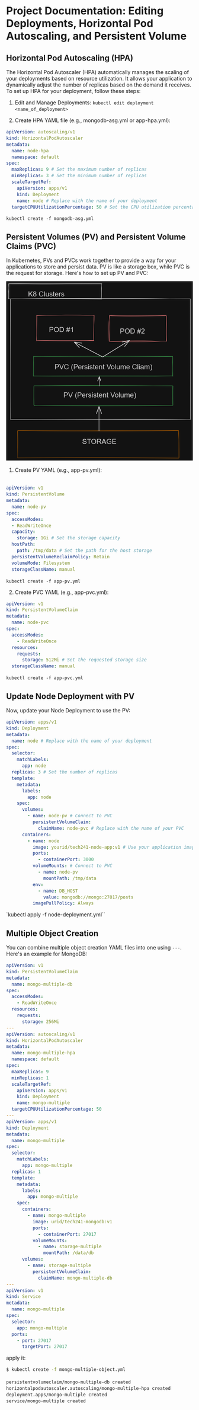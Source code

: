 # Project Documentation: Editing Deployments, Horizontal Pod Autoscaling, and Persistent Volume

## Horizontal Pod Autoscaling (HPA)

The Horizontal Pod Autoscaler (HPA) automatically manages the scaling of your deployments based on resource utilization. It allows your application to dynamically adjust the number of replicas based on the demand it receives. To set up HPA for your deployment, follow these steps:

1. Edit and Manage Deployments:
`kubectl edit deployment <name_of_deployment>`


2. Create HPA YAML file (e.g., mongodb-asg.yml or app-hpa.yml):
```yaml
apiVersion: autoscaling/v1
kind: HorizontalPodAutoscaler
metadata:
  name: node-hpa
  namespace: default
spec:
  maxReplicas: 9 # Set the maximum number of replicas
  minReplicas: 3 # Set the minimum number of replicas
  scaleTargetRef:
    apiVersion: apps/v1
    kind: Deployment
    name: node # Replace with the name of your deployment
  targetCPUUtilizationPercentage: 50 # Set the CPU utilization percentage for scaling
```
`kubectl create -f mongodb-asg.yml`

## Persistent Volumes (PV) and Persistent Volume Claims (PVC)

In Kubernetes, PVs and PVCs work together to provide a way for your applications to store and persist data. PV is like a storage box, while PVC is the request for storage. Here's how to set up PV and PVC:

![Alt text](images/PVC_PV_diagram.png)


1. Create PV YAML (e.g., app-pv.yml):
```yaml

apiVersion: v1
kind: PersistentVolume
metadata:
  name: node-pv
spec:
  accessModes:
  - ReadWriteOnce
  capacity:
    storage: 1Gi # Set the storage capacity
  hostPath:
    path: /tmp/data # Set the path for the host storage
  persistentVolumeReclaimPolicy: Retain
  volumeMode: Filesystem
  storageClassName: manual

```


`kubectl create -f app-pv.yml`

2. Create PVC YAML (e.g., app-pvc.yml):
```yaml
apiVersion: v1
kind: PersistentVolumeClaim
metadata:
  name: node-pvc
spec:
  accessModes:
    - ReadWriteOnce
  resources:
    requests:
      storage: 512Mi # Set the requested storage size
  storageClassName: manual

```

`kubectl create -f app-pvc.yml`

## Update Node Deployment with PV

Now, update your Node Deployment to use the PV:
```yaml
apiVersion: apps/v1
kind: Deployment
metadata:
  name: node # Replace with the name of your deployment
spec:
  selector:
    matchLabels:
      app: node
  replicas: 3 # Set the number of replicas
  template:
    metadata:
      labels:
        app: node
    spec:
      volumes:
        - name: node-pv # Connect to PVC
          persistentVolumeClaim:
            claimName: node-pvc # Replace with the name of your PVC
      containers:
        - name: node
          image: yourid/tech241-node-app:v1 # Use your application image
          ports:
            - containerPort: 3000
          volumeMounts: # Connect to PVC
            - name: node-pv
              mountPath: /tmp/data
          env:
            - name: DB_HOST
              value: mongodb://mongo:27017/posts
          imagePullPolicy: Always

```
`kubectl apply -f node-deployment.yml``

## Multiple Object Creation

You can combine multiple object creation YAML files into one using `---`. Here's an example for MongoDB:
```yaml
apiVersion: v1
kind: PersistentVolumeClaim
metadata:
  name: mongo-multiple-db
spec:
  accessModes:
    - ReadWriteOnce
  resources:
    requests:
      storage: 256Mi
---
apiVersion: autoscaling/v1
kind: HorizontalPodAutoscaler
metadata:
  name: mongo-multiple-hpa
  namespace: default
spec:
  maxReplicas: 9
  minReplicas: 1
  scaleTargetRef:
    apiVersion: apps/v1
    kind: Deployment
    name: mongo-multiple
  targetCPUUtilizationPercentage: 50
---
apiVersion: apps/v1
kind: Deployment
metadata:
  name: mongo-multiple
spec:
  selector:
    matchLabels:
      app: mongo-multiple
  replicas: 1
  template:
    metadata:
      labels:
        app: mongo-multiple
    spec:
      containers:
        - name: mongo-multiple
          image: urid/tech241-mongodb:v1
          ports:
            - containerPort: 27017
          volumeMounts:
            - name: storage-multiple
              mountPath: /data/db
      volumes:
        - name: storage-multiple
          persistentVolumeClaim:
            claimName: mongo-multiple-db
---
apiVersion: v1
kind: Service
metadata:
  name: mongo-multiple
spec:
  selector:
    app: mongo-multiple
  ports:
    - port: 27017
      targetPort: 27017

```
apply it:

```bash
$ kubectl create -f mongo-multiple-object.yml

persistentvolumeclaim/mongo-multiple-db created
horizontalpodautoscaler.autoscaling/mongo-multiple-hpa created
deployment.apps/mongo-multiple created
service/mongo-multiple created
```